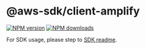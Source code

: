 # @aws-sdk/client-amplify

[![NPM version](https://img.shields.io/npm/v/@aws-sdk/client-amplify/rc.svg)](https://www.npmjs.com/package/@aws-sdk/client-amplify)
[![NPM downloads](https://img.shields.io/npm/dm/@aws-sdk/client-amplify.svg)](https://www.npmjs.com/package/@aws-sdk/client-amplify)

For SDK usage, please step to [SDK readme](https://github.com/aws/aws-sdk-js-v3).
